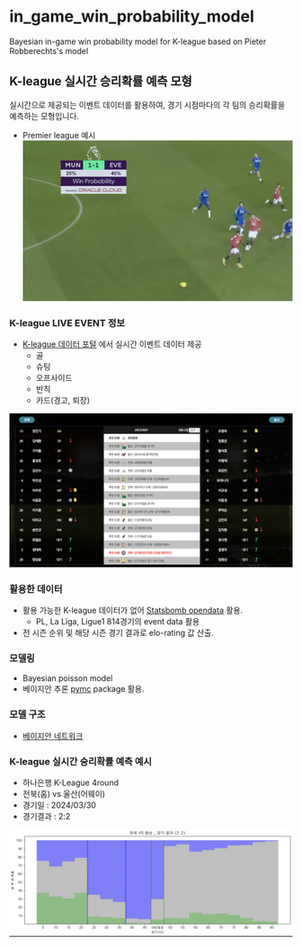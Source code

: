 # in_game_win_probability_model
 Bayesian in-game win probability model for K-league based on Pieter Robberechts's model


## K-league 실시간 승리확률 예측 모형

실시간으로 제공되는 이벤트 데이터를 활용하여, 경기 시점마다의 각 팀의 승리확률을 예측하는 모형입니다.

- Premier league 예시
![alt text](image/image.png)

### K-league LIVE EVENT 정보
- [K-league 데이터 포털](https://data.kleague.com/) 에서 실시간 이벤트 데이터 제공
    - 골 
    - 슈팅
    - 오프사이드
    - 반칙
    - 카드(경고, 퇴장)

![alt text](image/k-league_live_event.png)

### 활용한 데이터
- 활용 가능한 K-league 데이터가 없어 [Statsbomb opendata](https://github.com/statsbomb/open-data) 활용.
   - PL, La Liga, Ligue1 814경기의 event data 활용
- 전 시즌 순위 및 해당 시즌 경기 결과로 elo-rating 값 산출. 

### 모델링
- Bayesian poisson model
- 베이지안 추론 [pymc](https://www.pymc.io/welcome.html) package 활용.

### 모델 구조
- [베이지안 네트워크](graphical_structure.pdf)


### K-league 실시간 숭리확률 예측 예시
- 하나은행 K-League 4round
- 전북(홈) vs 울산(어웨이) 
- 경기일 : 2024/03/30
- 경기결과 : 2:2

![alt text](image/application_case.png)

